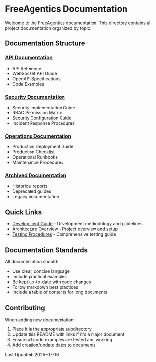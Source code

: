 # FreeAgentics Documentation

Welcome to the FreeAgentics documentation. This directory contains all project documentation organized by topic.

## Documentation Structure

### [API Documentation](./api/)

- API Reference
- WebSocket API Guide
- OpenAPI Specifications
- Code Examples

### [Security Documentation](./security/)

- Security Implementation Guide
- RBAC Permission Matrix
- Security Configuration Guide
- Incident Response Procedures

### [Operations Documentation](./operations/)

- Production Deployment Guide
- Production Checklist
- Operational Runbooks
- Maintenance Procedures

### [Archived Documentation](./archived/)

- Historical reports
- Deprecated guides
- Legacy documentation

## Quick Links

- [Development Guide](../CLAUDE.md) - Development methodology and guidelines
- [Architecture Overview](../README.md) - Project overview and setup
- [Testing Procedures](./TESTING_PROCEDURES.md) - Comprehensive testing guide

## Documentation Standards

All documentation should:

- Use clear, concise language
- Include practical examples
- Be kept up-to-date with code changes
- Follow markdown best practices
- Include a table of contents for long documents

## Contributing

When adding new documentation:

1. Place it in the appropriate subdirectory
1. Update this README with links if it's a major document
1. Ensure all code examples are tested and working
1. Add creation/update dates to documents

Last Updated: 2025-07-16
